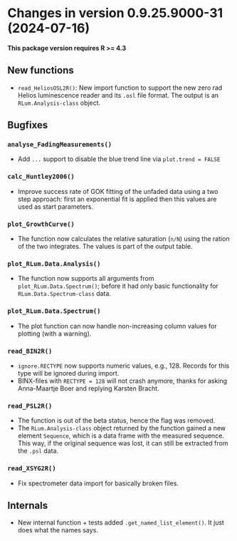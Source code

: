




<!-- NEWS.md was auto-generated by NEWS.Rmd. Please DO NOT edit by hand!-->

# Changes in version 0.9.25.9000-31 (2024-07-16)

**This package version requires R \>= 4.3**

## New functions

- `read_HeliosOSL2R()`: New import function to support the new zero rad
  Helios luminescence reader and its `.osl` file format. The output is
  an `RLum.Analysis-class` object.

## Bugfixes

### `analyse_FadingMeasurements()`

- Add `...` support to disable the blue trend line via
  `plot.trend = FALSE`

### `calc_Huntley2006()`

- Improve success rate of GOK fitting of the unfaded data using a two
  step approach: first an exponential fit is applied then this values
  are used as start parameters.

### `plot_GrowthCurve()`

- The function now calculates the relative saturation (`n/N`) using the
  ration of the two integrates. The values is part of the output table.

### `plot_RLum.Data.Analysis()`

- The function now supports all arguments from
  `plot_RLum.Data.Spectrum()`; before it had only basic functionality
  for `RLum.Data.Spectrum-class` data.

### `plot_RLum.Data.Spectrum()`

- The plot function can now handle non-increasing column values for
  plotting (with a warning).

### `read_BIN2R()`

- `ignore.RECTYPE` now supports numeric values, e.g., 128. Records for
  this type will be ignored during import.
- BINX-files with `RECTYPE = 128` will not crash anymore, thanks for
  asking Anna-Maartje Boer and replying Karsten Bracht.

### `read_PSL2R()`

- The function is out of the beta status, hence the flag was removed.
- The `RLum.Analysis-class` object returned by the function gained a new
  element `Sequence`, which is a data frame with the measured sequence.
  This way, if the original sequence was lost, it can still be extracted
  from the `.psl` data.

### `read_XSYG2R()`

- Fix spectrometer data import for basically broken files.

## Internals

- New internal function + tests added `.get_named_list_element()`. It
  just does what the names says.
